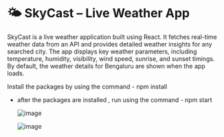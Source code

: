
# 🌤️ SkyCast – Live Weather App
SkyCast is a live weather application built using React. It fetches real-time weather data from an API and provides detailed weather insights for any searched city. The app displays key weather parameters, including temperature, humidity, visibility, wind speed, sunrise, and sunset timings. By default, the weather details for Bengaluru are shown when the app loads.

Install the packages by using the command - npm install
  - after the packages are installed , run using the command - npm start

    ![image](https://github.com/user-attachments/assets/3d5b2f05-a1f2-4b8b-a489-fd82095bb684)

    ![image](https://github.com/user-attachments/assets/e998baf6-e3e8-425c-ab91-5b09ef1eac62)

